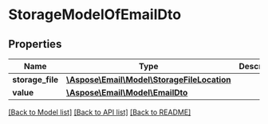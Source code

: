 # StorageModelOfEmailDto


## Properties
Name | Type | Description | Notes
---- | ---- | ----------- | -----
**storage_file** | [**\Aspose\Email\Model\StorageFileLocation**](StorageFileLocation.md) |  | 
**value** | [**\Aspose\Email\Model\EmailDto**](EmailDto.md) |  | 




[[Back to Model list]](README.md#documentation-for-models) [[Back to API list]](README.md#documentation-for-api-endpoints) [[Back to README]](README.md)

